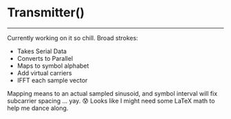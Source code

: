 # Transmitter()
---
Currently working on it so chill.
Broad strokes:
- Takes Serial Data
- Converts to Parallel
- Maps to symbol alphabet
- Add virtual carriers
- IFFT each sample vector

Mapping means to an actual sampled sinusoid, and symbol interval will fix subcarrier spacing ... yay. :cold_sweat: Looks like I might need some LaTeX math to help me dance along.
